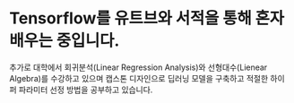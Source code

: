 # Tensorflow를 유트브와 서적을 통해 혼자 배우는 중입니다.
추가로 대학에서 회귀분석(Linear Regression Analysis)와 선형대수(Lienear Algebra)를 수강하고 있으며
캡스톤 디자인으로 딥러닝 모델을 구축하고 적절한 하이퍼 파라미터 선정 방법을 공부하고 있습니다.
